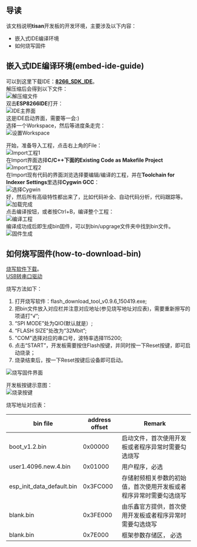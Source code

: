 ## 导读  
该文档说明**tisan**开发板的开发环境，主要涉及以下内容：  
- 嵌入式IDE编译环境  
- 如何烧写固件  

## 嵌入式IDE编译环境(embed-ide-guide)  
可以到这里下载IDE：[**8266_SDK_IDE**](http://yun.baidu.com/s/1sjG2r2P)。  
解压缩后会得到以下文件：  
![解压缩文件](image/unpack1.jpg)  
双击**ESP8266IDE**打开：  
![IDE主界面](image/d_click2.jpg)  
这是IDE启动界面，需要等一会:)  
选择一个Workspace，然后等进度条走完：  
![设置Workspace](image/set_workspace2.jpg)  

开始，准备导入工程，点击右上角的File：  
![Import工程1](image/import_project2.jpg)  
在Import界面选择**C/C++**下面的**Existing Code as Makefile Project**  
![Import工程2](image/import_project12.jpg)  
在Import现有代码的界面浏览选择要编辑/编译的工程，并在**Toolchain for Indexer Settings**里选择**Cygwin GCC**：  
![选择Cygwin](image/choose_cygwin2.jpg)  
好，然后所有高级特性都出来了，比如代码补全、自动代码分析，代码跟踪等。  
![加载完成](image/load_project2.jpg)  
点击编译按钮，或者按Ctrl+B，编译整个工程：  
![编译工程](image/Compile2.jpg)  
编译成功成后即生成bin固件，可以到bin/upgrage文件夹中找到bin文件。  
![固件生成](image/building2.jpg)  
 
 

## 如何烧写固件(how-to-download-bin)  
  
[烧写软件下载](http://pan.baidu.com/s/1bnuNZ59)。    
[USB转串口驱动](http://pan.baidu.com/s/1jGAOLAQ)    

烧写方法如下：  

1. 打开烧写软件：flash_download_tool_v0.9.6_150419.exe;
2. 把bin文件放入对应栏并注意对应地址(参见烧写地址对应表)，需要重新擦写的项请打“√”;  
3. “SPI MODE”处为QIO(默认就是）;  
4. “FLASH SIZE”处改为“32Mbit”;  
5. "COM"选择对应的串口号，波特率选择115200;  
6. 点击“START”，开发板需要按住Flash按键，并同时按一下Reset按键，即可启动烧录；  
7. 烧录结束后，按一下Reset按键后设备即可启动。    

  

![烧写固件界面](image/download_bin_all3.png)    

开发板按键示意图：  
![烧录按键](image/shaolu1.png)  


烧写地址对应表：  

| bin file | address offset | Remark |  
| -------- | -------------- | ------ | 
| boot_v1.2.bin | 0x00000 |  启动文件，首次使用开发板或者程序异常时需要勾选烧写 |  
| user1.4096.new.4.bin | 0x01000 | 用户程序，必选 |   
| esp_init_data_default.bin | 0x3FC000 | 存储射频相关参数的初始值，首次使用开发板或者程序异常时需要勾选烧写 |    
| blank.bin | 0x3FE000 | 由乐鑫官方提供，首次使用开发板或者程序异常时需要勾选烧写 |  
| blank.bin | 0x7E000 | 框架参数存储区， 必选 |    





